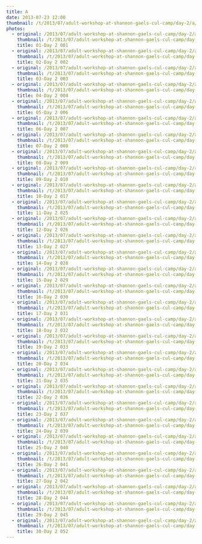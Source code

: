```yaml
---
title: A
date: 2013-07-23 12:00
thumbnail: /t/2013/07/adult-workshop-at-shannon-gaels-cul-camp/day-2/a/01-day-2-001.jpg
photos:
  - original: /2013/07/adult-workshop-at-shannon-gaels-cul-camp/day-2/a/01-day-2-001.jpg
    thumbnail: /t/2013/07/adult-workshop-at-shannon-gaels-cul-camp/day-2/a/01-day-2-001.jpg
    title: 01-Day 2 001
  - original: /2013/07/adult-workshop-at-shannon-gaels-cul-camp/day-2/a/02-day-2-002.jpg
    thumbnail: /t/2013/07/adult-workshop-at-shannon-gaels-cul-camp/day-2/a/02-day-2-002.jpg
    title: 02-Day 2 002
  - original: /2013/07/adult-workshop-at-shannon-gaels-cul-camp/day-2/a/03-day-2-003.jpg
    thumbnail: /t/2013/07/adult-workshop-at-shannon-gaels-cul-camp/day-2/a/03-day-2-003.jpg
    title: 03-Day 2 003
  - original: /2013/07/adult-workshop-at-shannon-gaels-cul-camp/day-2/a/04-day-2-004.jpg
    thumbnail: /t/2013/07/adult-workshop-at-shannon-gaels-cul-camp/day-2/a/04-day-2-004.jpg
    title: 04-Day 2 004
  - original: /2013/07/adult-workshop-at-shannon-gaels-cul-camp/day-2/a/05-day-2-006.jpg
    thumbnail: /t/2013/07/adult-workshop-at-shannon-gaels-cul-camp/day-2/a/05-day-2-006.jpg
    title: 05-Day 2 006
  - original: /2013/07/adult-workshop-at-shannon-gaels-cul-camp/day-2/a/06-day-2-007.jpg
    thumbnail: /t/2013/07/adult-workshop-at-shannon-gaels-cul-camp/day-2/a/06-day-2-007.jpg
    title: 06-Day 2 007
  - original: /2013/07/adult-workshop-at-shannon-gaels-cul-camp/day-2/a/07-day-2-008.jpg
    thumbnail: /t/2013/07/adult-workshop-at-shannon-gaels-cul-camp/day-2/a/07-day-2-008.jpg
    title: 07-Day 2 008
  - original: /2013/07/adult-workshop-at-shannon-gaels-cul-camp/day-2/a/08-day-2-009.jpg
    thumbnail: /t/2013/07/adult-workshop-at-shannon-gaels-cul-camp/day-2/a/08-day-2-009.jpg
    title: 08-Day 2 009
  - original: /2013/07/adult-workshop-at-shannon-gaels-cul-camp/day-2/a/09-day-2-010.jpg
    thumbnail: /t/2013/07/adult-workshop-at-shannon-gaels-cul-camp/day-2/a/09-day-2-010.jpg
    title: 09-Day 2 010
  - original: /2013/07/adult-workshop-at-shannon-gaels-cul-camp/day-2/a/10-day-2-017.jpg
    thumbnail: /t/2013/07/adult-workshop-at-shannon-gaels-cul-camp/day-2/a/10-day-2-017.jpg
    title: 10-Day 2 017
  - original: /2013/07/adult-workshop-at-shannon-gaels-cul-camp/day-2/a/11-day-2-025.jpg
    thumbnail: /t/2013/07/adult-workshop-at-shannon-gaels-cul-camp/day-2/a/11-day-2-025.jpg
    title: 11-Day 2 025
  - original: /2013/07/adult-workshop-at-shannon-gaels-cul-camp/day-2/a/12-day-2-026.jpg
    thumbnail: /t/2013/07/adult-workshop-at-shannon-gaels-cul-camp/day-2/a/12-day-2-026.jpg
    title: 12-Day 2 026
  - original: /2013/07/adult-workshop-at-shannon-gaels-cul-camp/day-2/a/13-day-2-027.jpg
    thumbnail: /t/2013/07/adult-workshop-at-shannon-gaels-cul-camp/day-2/a/13-day-2-027.jpg
    title: 13-Day 2 027
  - original: /2013/07/adult-workshop-at-shannon-gaels-cul-camp/day-2/a/14-day-2-028.jpg
    thumbnail: /t/2013/07/adult-workshop-at-shannon-gaels-cul-camp/day-2/a/14-day-2-028.jpg
    title: 14-Day 2 028
  - original: /2013/07/adult-workshop-at-shannon-gaels-cul-camp/day-2/a/15-day-2-029.jpg
    thumbnail: /t/2013/07/adult-workshop-at-shannon-gaels-cul-camp/day-2/a/15-day-2-029.jpg
    title: 15-Day 2 029
  - original: /2013/07/adult-workshop-at-shannon-gaels-cul-camp/day-2/a/16-day-2-030.jpg
    thumbnail: /t/2013/07/adult-workshop-at-shannon-gaels-cul-camp/day-2/a/16-day-2-030.jpg
    title: 16-Day 2 030
  - original: /2013/07/adult-workshop-at-shannon-gaels-cul-camp/day-2/a/17-day-2-031.jpg
    thumbnail: /t/2013/07/adult-workshop-at-shannon-gaels-cul-camp/day-2/a/17-day-2-031.jpg
    title: 17-Day 2 031
  - original: /2013/07/adult-workshop-at-shannon-gaels-cul-camp/day-2/a/18-day-2-032.jpg
    thumbnail: /t/2013/07/adult-workshop-at-shannon-gaels-cul-camp/day-2/a/18-day-2-032.jpg
    title: 18-Day 2 032
  - original: /2013/07/adult-workshop-at-shannon-gaels-cul-camp/day-2/a/19-day-2-033.jpg
    thumbnail: /t/2013/07/adult-workshop-at-shannon-gaels-cul-camp/day-2/a/19-day-2-033.jpg
    title: 19-Day 2 033
  - original: /2013/07/adult-workshop-at-shannon-gaels-cul-camp/day-2/a/20-day-2-034.jpg
    thumbnail: /t/2013/07/adult-workshop-at-shannon-gaels-cul-camp/day-2/a/20-day-2-034.jpg
    title: 20-Day 2 034
  - original: /2013/07/adult-workshop-at-shannon-gaels-cul-camp/day-2/a/21-day-2-035.jpg
    thumbnail: /t/2013/07/adult-workshop-at-shannon-gaels-cul-camp/day-2/a/21-day-2-035.jpg
    title: 21-Day 2 035
  - original: /2013/07/adult-workshop-at-shannon-gaels-cul-camp/day-2/a/22-day-2-036.jpg
    thumbnail: /t/2013/07/adult-workshop-at-shannon-gaels-cul-camp/day-2/a/22-day-2-036.jpg
    title: 22-Day 2 036
  - original: /2013/07/adult-workshop-at-shannon-gaels-cul-camp/day-2/a/23-day-2-037.jpg
    thumbnail: /t/2013/07/adult-workshop-at-shannon-gaels-cul-camp/day-2/a/23-day-2-037.jpg
    title: 23-Day 2 037
  - original: /2013/07/adult-workshop-at-shannon-gaels-cul-camp/day-2/a/24-day-2-039.jpg
    thumbnail: /t/2013/07/adult-workshop-at-shannon-gaels-cul-camp/day-2/a/24-day-2-039.jpg
    title: 24-Day 2 039
  - original: /2013/07/adult-workshop-at-shannon-gaels-cul-camp/day-2/a/25-day-2-040.jpg
    thumbnail: /t/2013/07/adult-workshop-at-shannon-gaels-cul-camp/day-2/a/25-day-2-040.jpg
    title: 25-Day 2 040
  - original: /2013/07/adult-workshop-at-shannon-gaels-cul-camp/day-2/a/26-day-2-041.jpg
    thumbnail: /t/2013/07/adult-workshop-at-shannon-gaels-cul-camp/day-2/a/26-day-2-041.jpg
    title: 26-Day 2 041
  - original: /2013/07/adult-workshop-at-shannon-gaels-cul-camp/day-2/a/27-day-2-042.jpg
    thumbnail: /t/2013/07/adult-workshop-at-shannon-gaels-cul-camp/day-2/a/27-day-2-042.jpg
    title: 27-Day 2 042
  - original: /2013/07/adult-workshop-at-shannon-gaels-cul-camp/day-2/a/28-day-2-044.jpg
    thumbnail: /t/2013/07/adult-workshop-at-shannon-gaels-cul-camp/day-2/a/28-day-2-044.jpg
    title: 28-Day 2 044
  - original: /2013/07/adult-workshop-at-shannon-gaels-cul-camp/day-2/a/29-day-2-045.jpg
    thumbnail: /t/2013/07/adult-workshop-at-shannon-gaels-cul-camp/day-2/a/29-day-2-045.jpg
    title: 29-Day 2 045
  - original: /2013/07/adult-workshop-at-shannon-gaels-cul-camp/day-2/a/30-day-2-052.jpg
    thumbnail: /t/2013/07/adult-workshop-at-shannon-gaels-cul-camp/day-2/a/30-day-2-052.jpg
    title: 30-Day 2 052
---
```

